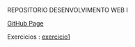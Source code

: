 REPOSITORIO DESENVOLVIMENTO WEB I

[GitHub Page](https://tyagosantos.github.io/DSWI/)

Exercicios :
<a href="https://tyagosantos.github.io/DSWI/exercicio1/home.html">exercicio1</a>

